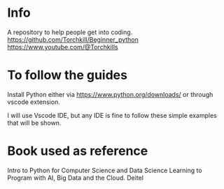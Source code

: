 # Info
A repository to help people get into coding.
https://github.com/Torchkill/Beginner_python
https://www.youtube.com/@Torchkills

# To follow the guides
Install Python either via https://www.python.org/downloads/ or through vscode extension.

I will use Vscode IDE, but any IDE is fine to follow these simple examples that will be shown.

# Book used as reference

Intro to Python for Computer Science and Data Science
Learning to Program with AI, Big Data and the Cloud.
Deitel
